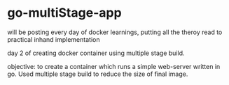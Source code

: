 # go-multiStage-app

will be posting every day of docker learnings, putting all the theroy read to practical inhand implementation

day 2 of creating docker container using multiple stage build.

objective: to create a container which runs a  simple web-server written in go. Used multiple stage build to reduce the size of final image. 
